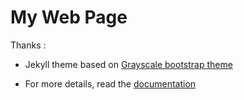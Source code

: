 My Web Page
======




Thanks :

* Jekyll theme based on [Grayscale bootstrap theme ](http://ironsummitmedia.github.io/startbootstrap-grayscale/)

* For more details, read the [documentation](http://jekyllrb.com/)
